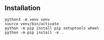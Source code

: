 

## Installation
```console
python3 -m venv venv
source venv/bin/activate
python -m pip install pip setuptools wheel
python -m pip install -e .
```

